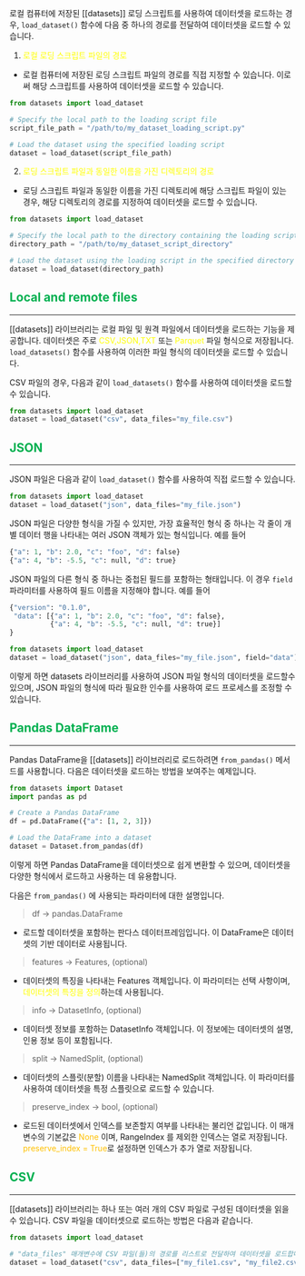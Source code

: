로컬 컴퓨터에 저장된 [[datasets]] 로딩 스크립트를 사용하여 데이터셋을 로드하는 경우, `load_dataset()` 함수에 다음 중 하나의 경로를 전달하여 데이터셋을 로드할 수 있습니다.

1. <font color="#ffff00">로컬 로딩 스크립트 파일의 경로</font>
- 로컬 컴퓨터에 저장된 로딩 스크립트 파일의 경로를 직접 지정할 수 있습니다. 이로써 해당 스크립트를 사용하여 데이터셋을 로드할 수 있습니다.
```python
from datasets import load_dataset

# Specify the local path to the loading script file
script_file_path = "/path/to/my_dataset_loading_script.py"

# Load the dataset using the specified loading script
dataset = load_dataset(script_file_path)

```

2. <font color="#ffff00">로딩 스크립트 파일과 동일한 이름을 가진 디렉토리의 경로</font>
- 로딩 스크립트 파일과 동일한 이름을 가진 디렉토리에 해당 스크립트 파일이 있는 경우, 해당 디렉토리의 경로를 지정하여 데이터셋을 로드할 수 있습니다.
```python
from datasets import load_dataset

# Specify the local path to the directory containing the loading script file
directory_path = "/path/to/my_dataset_script_directory"

# Load the dataset using the loading script in the specified directory
dataset = load_dataset(directory_path)

```

## <font color="#00b050"> Local and remote files</font>
---
[[datasets]] 라이브러리는 로컬 파일 및 원격 파일에서 데이터셋을 로드하는 기능을 제공합니다. 데이터셋은 주로 <font color="#ffff00">CSV,JSON,TXT</font> 또는 <font color="#ffff00">Parquet</font> 파일 형식으로 저장됩니다. `load_datasets()` 함수를 사용하여 이러한 파일 형식의 데이터셋을 로드할 수 있습니다.

CSV 파일의 경우, 다음과 같이 `load_datasets()` 함수를 사용하여 데이터셋을 로드할 수 있습니다.
```python
from datasets import load_dataset
dataset = load_dataset("csv", data_files="my_file.csv")
```

## <font color="#00b050">JSON</font>
---
JSON 파일은 다음과 같이 `load_dataset()` 함수를 사용하여 직접 로드할 수 있습니다.
```python
from datasets import load_dataset
dataset = load_dataset("json", data_files="my_file.json")

```

JSON 파일은 다양한 형식을 가질 수 있지만, 가장 효율적인 형식 중 하나는 각 줄이 개별 데이터 행을 나타내는 여러 JSON 객체가 있는 형식입니다. 예를 들어
```python
{"a": 1, "b": 2.0, "c": "foo", "d": false}
{"a": 4, "b": -5.5, "c": null, "d": true}

```

JSON 파일의 다른 형식 중 하나는 중첩된 필드를 포함하는 형태입니다. 이 경우 `field` 파라미터를 사용하여 필드 이름을 지정해야 합니다. 예를 들어
```python
{"version": "0.1.0",
 "data": [{"a": 1, "b": 2.0, "c": "foo", "d": false},
          {"a": 4, "b": -5.5, "c": null, "d": true}]
}
```

```python
from datasets import load_dataset
dataset = load_dataset("json", data_files="my_file.json", field="data")

```
이렇게 하면 datasets 라이브러리를 사용하여 JSON 파일 형식의 데이터셋을 로드할수 있으며, JSON 파일의 형식에 따라 필요한 인수를 사용하여 로드 프로세스를 조정할 수 있습니다.

## <font color="#00b050">Pandas DataFrame</font>
---
Pandas DataFrame을 [[datasets]] 라이브러리로 로드하려면 `from_pandas()` 메서드를 사용합니다. 다음은 데이터셋을 로드하는 방법을 보여주는 예제입니다.
```python
from datasets import Dataset
import pandas as pd

# Create a Pandas DataFrame
df = pd.DataFrame({"a": [1, 2, 3]})

# Load the DataFrame into a dataset
dataset = Dataset.from_pandas(df)
```

이렇게 하면 Pandas DataFrame을 데이터셋으로 쉽게 변환할 수 있으며, 데이터셋을 다양한 형식에서 로드하고 사용하는 데 유용합니다.

다음은 `from_pandas()` 에 사용되는 파라미터에 대한 설명입니다.

> df -> pandas.DataFrame
- 로드할 데이터셋을 포함하는 판다스 데이터프레임입니다. 이 DataFrame은 데이터셋의 기반 데이터로 사용됩니다.

> features -> Features, (optional)
- 데이터셋의 특징을 나타내는 Features 객체입니다. 이 파라미터는 선택 사항이며, <font color="#ffff00">데이터셋의 특징을 정의</font>하는데 사용됩니다.

> info -> DatasetInfo, (optional)
- 데이터셋 정보를 포함하는 DatasetInfo 객체입니다. 이 정보에는 데이터셋의 설명, 인용 정보 등이 포함됩니다.

> split -> NamedSplit, (optional)
- 데이터셋의 스플릿(분할) 이름을 나타내는 NamedSplit 객체입니다. 이 파라미터를 사용하여 데이터셋을 특정 스플릿으로 로드할 수 있습니다.

> preserve_index -> bool, (optional)
- 로드된 데이터셋에서 인덱스를 보존할지 여부를 나타내는 불리언 값입니다. 이 매개변수의 기본값은 <font color="#ffc000">None</font> 이며, RangeIndex 를 제외한 인덱스는 열로 저장됩니다. <font color="#ffc000">preserve_index = True</font>로 설정하면 인덱스가 추가 열로 저장됩니다.

## <font color="#00b050">CSV</font>
---
[[datasets]] 라이브러리는 하나 또는 여러 개의 CSV 파일로 구성된 데이터셋을 읽을 수 있습니다. CSV 파일을 데이터셋으로 로드하는 방법은 다음과 같습니다.

```python
from datasets import load_dataset

# "data_files" 매개변수에 CSV 파일(들)의 경로를 리스트로 전달하여 데이터셋을 로드합니다.
dataset = load_dataset("csv", data_files=["my_file1.csv", "my_file2.csv", "my_file3.csv"])
```
